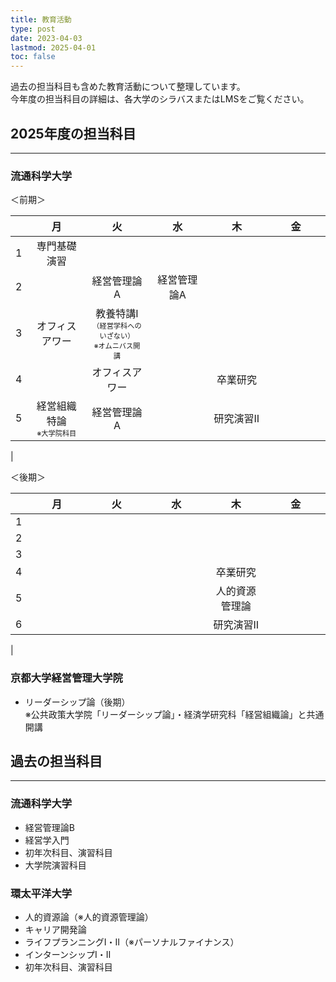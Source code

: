 ```yaml
---
title: 教育活動
type: post
date: 2023-04-03
lastmod: 2025-04-01 
toc: false
---
```

過去の担当科目も含めた教育活動について整理しています。\
今年度の担当科目の詳細は、各大学のシラバスまたはLMSをご覧ください。

## 2025年度の担当科目
<hr>

### 流通科学大学
＜前期＞

||月|火|水|木|金|
|:--:|:--:|:--:|:--:|:--:|:--:|
|1|専門基礎演習|<img width="180">|<img width="180">|<img width="180">|<img width="180">|
|2|<img width="180">|経営管理論A|経営管理論A|||
|3|オフィスアワー|教養特講Ⅰ<br><div style="font-size:0.7rem!important;">（経営学科へのいざない）<br>※オムニバス開講</div>|||
|4||オフィスアワー||卒業研究||
|5|経営組織特論<br><div style="font-size:0.7rem!important;">※大学院科目</div>|経営管理論A||研究演習Ⅱ||
|

＜後期＞

||月|火|水|木|金|
|:--:|:--:|:--:|:--:|:--:|:--:|
|1|<img width="180">|<img width="180">|<img width="180">|<img width="180">|<img width="180">|
|2|||||
|3||||||
|4||||卒業研究||
|5||||人的資源管理論||
|6||||研究演習Ⅱ||
|
### 京都大学経営管理大学院
* リーダーシップ論（後期）\
※公共政策大学院「リーダーシップ論」・経済学研究科「経営組織論」と共通開講

## 過去の担当科目
<hr>

### 流通科学大学
* 経営管理論B
* 経営学入門
* 初年次科目、演習科目
* 大学院演習科目

### 環太平洋大学
* 人的資源論（※人的資源管理論）
* キャリア開発論
* ライフプランニングⅠ・Ⅱ（※パーソナルファイナンス）
* インターンシップⅠ・Ⅱ
* 初年次科目、演習科目